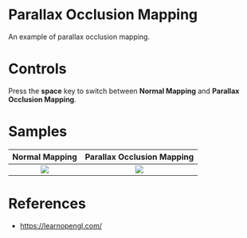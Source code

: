 # Parallax Occlusion Mapping
An example of parallax occlusion mapping.

# Controls
Press the **space** key to switch between **Normal Mapping** and **Parallax Occlusion Mapping**.

# Samples

| Normal Mapping | Parallax Occlusion Mapping |
|:-:|:-:|
| <img src="images/normal_mapping.png"> | <img src="images/parallax_occlusion_mapping.png"> |

# References
* https://learnopengl.com/